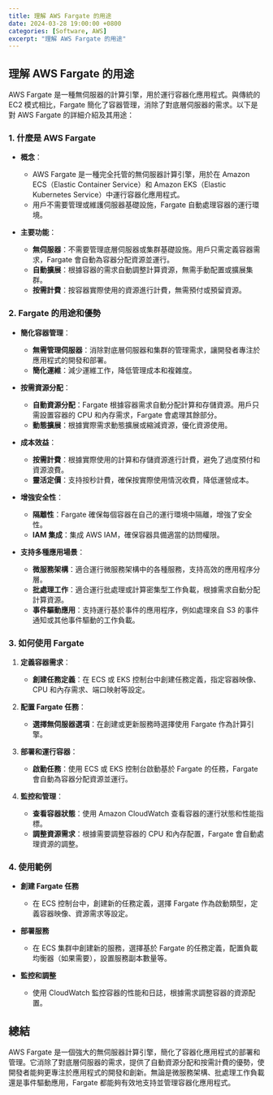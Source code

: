 ```yaml
---
title: 理解 AWS Fargate 的用途
date: 2024-03-28 19:00:00 +0800
categories: [Software, AWS]
excerpt: "理解 AWS Fargate 的用途"
---
```


## 理解 AWS Fargate 的用途

AWS Fargate 是一種無伺服器的計算引擎，用於運行容器化應用程式。與傳統的 EC2 模式相比，Fargate 簡化了容器管理，消除了對底層伺服器的需求。以下是對 AWS Fargate 的詳細介紹及其用途：

### **1. 什麼是 AWS Fargate**

- **概念**：
  - AWS Fargate 是一種完全托管的無伺服器計算引擎，用於在 Amazon ECS（Elastic Container Service）和 Amazon EKS（Elastic Kubernetes Service）中運行容器化應用程式。
  - 用戶不需要管理或維護伺服器基礎設施，Fargate 自動處理容器的運行環境。

- **主要功能**：
  - **無伺服器**：不需要管理底層伺服器或集群基礎設施。用戶只需定義容器需求，Fargate 會自動為容器分配資源並運行。
  - **自動擴展**：根據容器的需求自動調整計算資源，無需手動配置或擴展集群。
  - **按需計費**：按容器實際使用的資源進行計費，無需預付或預留資源。

### **2. Fargate 的用途和優勢**

- **簡化容器管理**：
  - **無需管理伺服器**：消除對底層伺服器和集群的管理需求，讓開發者專注於應用程式的開發和部署。
  - **簡化運維**：減少運維工作，降低管理成本和複雜度。

- **按需資源分配**：
  - **自動資源分配**：Fargate 根據容器需求自動分配計算和存儲資源。用戶只需設置容器的 CPU 和內存需求，Fargate 會處理其餘部分。
  - **動態擴展**：根據實際需求動態擴展或縮減資源，優化資源使用。

- **成本效益**：
  - **按需計費**：根據實際使用的計算和存儲資源進行計費，避免了過度預付和資源浪費。
  - **靈活定價**：支持按秒計費，確保按實際使用情況收費，降低運營成本。

- **增強安全性**：
  - **隔離性**：Fargate 確保每個容器在自己的運行環境中隔離，增強了安全性。
  - **IAM 集成**：集成 AWS IAM，確保容器具備適當的訪問權限。

- **支持多種應用場景**：
  - **微服務架構**：適合運行微服務架構中的各種服務，支持高效的應用程序分層。
  - **批處理工作**：適合運行批處理或計算密集型工作負載，根據需求自動分配計算資源。
  - **事件驅動應用**：支持運行基於事件的應用程序，例如處理來自 S3 的事件通知或其他事件驅動的工作負載。

### **3. 如何使用 Fargate**

1. **定義容器需求**：
   - **創建任務定義**：在 ECS 或 EKS 控制台中創建任務定義，指定容器映像、CPU 和內存需求、端口映射等設定。

2. **配置 Fargate 任務**：
   - **選擇無伺服器選項**：在創建或更新服務時選擇使用 Fargate 作為計算引擎。

3. **部署和運行容器**：
   - **啟動任務**：使用 ECS 或 EKS 控制台啟動基於 Fargate 的任務，Fargate 會自動為容器分配資源並運行。

4. **監控和管理**：
   - **查看容器狀態**：使用 Amazon CloudWatch 查看容器的運行狀態和性能指標。
   - **調整資源需求**：根據需要調整容器的 CPU 和內存配置，Fargate 會自動處理資源的調整。

### **4. 使用範例**

- **創建 Fargate 任務**
  - 在 ECS 控制台中，創建新的任務定義，選擇 Fargate 作為啟動類型，定義容器映像、資源需求等設定。

- **部署服務**
  - 在 ECS 集群中創建新的服務，選擇基於 Fargate 的任務定義，配置負載均衡器（如果需要），設置服務副本數量等。

- **監控和調整**
  - 使用 CloudWatch 監控容器的性能和日誌，根據需求調整容器的資源配置。

## **總結**

AWS Fargate 是一個強大的無伺服器計算引擎，簡化了容器化應用程式的部署和管理。它消除了對底層伺服器的需求，提供了自動資源分配和按需計費的優勢，使開發者能夠更專注於應用程式的開發和創新。無論是微服務架構、批處理工作負載還是事件驅動應用，Fargate 都能夠有效地支持並管理容器化應用程式。
